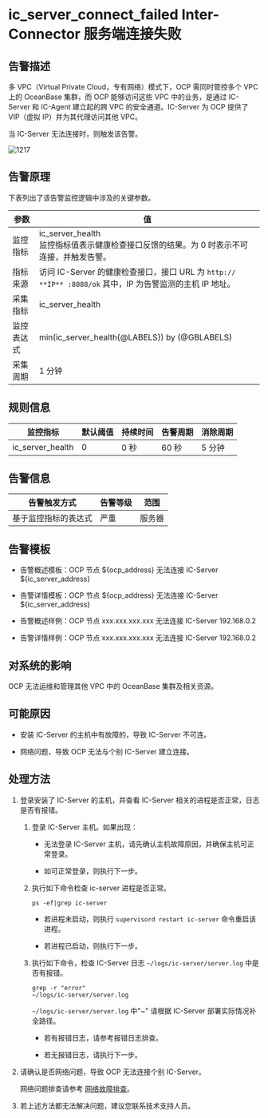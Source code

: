 ic_server_connect_failed Inter-Connector 服务端连接失败
=====================================================================

**告警描述**
-----------------------------

多 VPC（Virtual Private Cloud，专有网络）模式下，OCP 需同时管控多个 VPC 上的 OceanBase 集群，而 OCP 能够访问这些 VPC 中的业务，是通过 IC-Server 和 IC-Agent 建立起的跨 VPC 的安全通道。IC-Server 为 OCP 提供了 VIP（虚拟 IP）并为其代理访问其他 VPC。

当 IC-Server 无法连接时，则触发该告警。

![1217](https://help-static-aliyun-doc.aliyuncs.com/assets/img/zh-CN/3999600461/p371132.png)

告警原理
-------------------------

下表列出了该告警监控逻辑中涉及的关键参数。

|  参数   |                                       值                                        |
|-------|--------------------------------------------------------------------------------|
| 监控指标  | ic_server_health </br> 监控指标值表示健康检查接口反馈的结果。为 0 时表示不可连接，并触发告警。 |
| 指标来源  | 访问 IC-Server 的健康检查接口，接口 URL 为 `http:// **IP** :8088/ok` 其中，IP 为告警监测的主机 IP 地址。    |
| 采集指标  | ic_server_health                                                               |
| 监控表达式 | min(ic_server_health{@LABELS}) by (@GBLABELS)                                  |
| 采集周期  | 1 分钟                                                                           |

**规则信息**
-----------------------------

|       监控指标       | 默认阈值 | 持续时间 | 告警周期 | 消除周期 |
|------------------|------|------|------|------|
| ic_server_health | 0    | 0 秒  | 60 秒 | 5 分钟 |

**告警信息**
-----------------------------

|   告警触发方式   | 告警等级 | 范围  |
|------------|------|-----|
| 基于监控指标的表达式 | 严重   | 服务器 |

**告警模板**
-----------------------------

* 告警概述模板：OCP 节点 \${ocp_address} 无法连接 IC-Server \${ic_server_address}

* 告警详情模板：OCP 节点 \${ocp_address} 无法连接 IC-Server \${ic_server_address}

* 告警概述样例：OCP 节点 xxx.xxx.xxx.xxx 无法连接 IC-Server 192.168.0.2

* 告警详情样例：OCP 节点 xxx.xxx.xxx.xxx 无法连接 IC-Server 192.168.0.2

**对系统的影响**
-------------------------------

OCP 无法运维和管理其他 VPC 中的 OceanBase 集群及相关资源。

**可能原因**
-----------------------------

* 安装 IC-Server 的主机中有故障的，导致 IC-Server 不可连。

* 网络问题，导致 OCP 无法与个别 IC-Server 建立连接。

**处理方法**
-----------------------------

1. 登录安装了 IC-Server 的主机，并查看 IC-Server 相关的进程是否正常，日志是否有报错。

   1. 登录 IC-Server 主机。如果出现：

      * 无法登录 IC-Server 主机，请先确认主机故障原因，并确保主机可正常登录。

      * 如可正常登录，则执行下一步。

   2. 执行如下命令检查 ic-server 进程是否正常。

      ```shell
      ps -ef|grep ic-server
      ```

      * 若进程未启动，则执行 `supervisord restart ic-server` 命令重启该进程。

      * 若进程已启动，则执行下一步。

   3. 执行如下命令，检查 IC-Server 日志 `~/logs/ic-server/server.log` 中是否有报错。

      ```shell
      grep -r "error"  
      ~/logs/ic-server/server.log
      ```

      `~/logs/ic-server/server.log` 中"\~" 请根据 IC-Server 部署实际情况补全路径。
      * 若有报错日志，请参考报错日志排查。

      * 若无报错日志，请执行下一步。

2. 请确认是否网络问题，导致 OCP 无法连接个别 IC-Server。

   网络问题排查请参考 [网络故障排查](../5.appendix/6.network-troubleshooting.md)。

3. 若上述方法都无法解决问题，建议您联系技术支持人员。
